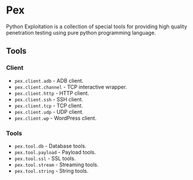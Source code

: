 # Pex

Python Exploitation is a collection of special tools for providing high quality penetration testing using pure python programming language.

## Tools

### Client

* `pex.client.adb` - ADB client.
* `pex.client.channel` - TCP interactive wrapper.
* `pex.client.http` - HTTP client.
* `pex.client.ssh` - SSH client.
* `pex.client.tcp` - TCP client.
* `pex.client.udp` - UDP client.
* `pex.client.wp` - WordPress client.

### Tools

* `pex.tool.db` - Database tools.
* `pex.tool.payload` - Payload tools.
* `pex.tool.ssl` - SSL tools.
* `pex.tool.stream` - Streaming tools.
* `pex.tool.string` - String tools.
